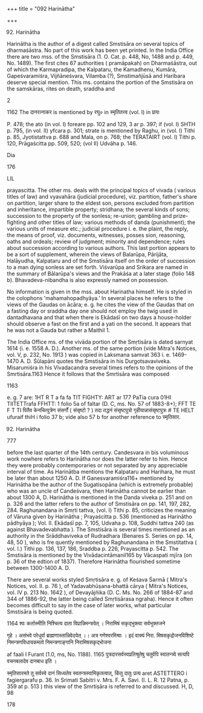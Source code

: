 +++
title = "092 Harinātha"

+++

92. Harinātha 

Harinātha is the author of a digest called Smstisāra on several topics of dharmaśāstra. No part of this work has been yet printed. In the India Office there are two mss. of the Smstisāra (1. O. Cat. p. 448, No, 1488 and p. 449, No. 1489). The first cites 67 authorities ( pramāpakah) on Dharmaśāstra, out of which the Karmapradipa, the Kalpataru, the Kamadhenu, Kumāra, Gapeśvaramiśra, Vijñāneśvara, Vilamba (?), Smstimañjūsā and Haribara deserve special mention. This ms. contains the portion of the Smstisāra on the samskāras, rites on death, sraddha and 

2 

1162 The दानरत्नाकर is mentioned by रघु० in स्मृतितत्त्व (vol. I) in प्रायः 

P. 478; the ato (in vol. I) foreare pp. 102 and 129, 3 ar p. 397; if (vol. I) SHTH p. 795, (in vol. II) yfcara p. 301; strate is mentioned by Raghu, in (vol. I) Tithi p. 85, Jyotistattva p. 688 and Mala, on p. 768; the TERATAIRT (vol. I) Tithi p. 120, Prāgaścitta pp. 509, 520; (vol II) Udvāha p. 146. 

Dia 

176 



LIL 

prayascitta. The other ms. deals with the principal topics of vivada ( various titles of law) and vyavahāra (judicial procedure), viz. partition, father's share on partition, larger share to the eldest son, persons excluded from partition and inheritance, impartible property; stridhana; the several kinds of sons; succession to the property of the sonless; re-union; gambling and prize-fighting and other titles of law; various methods of danda (punishment); the various units of measure etc.; judicial procedure i. e. the plaint, the reply, the means of proof, viz. documents, witnesses, posses sion, reasoning, oaths and ordeals; review of judgment; minority and dependence; rules about succession according to various authors. This last portion appears to be a sort of supplement, wherein the views of Balarūpa, Pārijāta, Halāyudha, Kalpataru and of the Smstisāra itself on the order of succession to a man dying sonless are set forth. Viśvarūpa and Srikara are named in the summary of Bālarūpa's views and the Prakāśa at a later stage (folio 148 b). Bhavadeva-nibandha is also expressly named on possession. 

No information is given in the mss. about Harinatha himself. He is styled in the colophons 'mahamahopadhyāya.' In several places he refers to the views of the Gaudas on ācāra; e. g. he cites the view of the Gaudas that on a fasting day or sraddha day one should not employ the twig used in dantadhavana and that when there is Ekādaśī on two days a house-holder should observe a fast on the first and a yati on the second. It appears that he was not a Gauda but rather a Maithil 1. 

The India Office ms. of the vivāda portion of the Smṛtisāra is dated sarnyat 1614 (i. e. 1558 A. D.). Another ms. of the same portion (vide Mitra's Notices, vol. V, p. 232, No. 1913 ) was copied in Laksmana samvat 363 i. e. 1469-1470 A. D. Śūlapāni quotes the Smstisāra in his Durgotsavaviveka. Misarumiśra in his Vivadacandra several times refers to the opinions of the Smrtisāra.1163 Hence it follows that the Smrtisāra was composed 

1163 

e. g. 7 are: 1HT R T a fa fa TIT FIGHTY: ART ar 177 PaTia cura 01HI TIITETTrafa FFHTT: 1 folio 5a of faltar (D. C, ms. No. 57 of 1883-8+); FFT TE F T TI पितैव केनचित्पुत्रेण संसर्गों ( संसृष्टो ? ) तदा तद्धनं संसृष्टपुत्रो गृहीयान्नासंसृष्टपुत्रः \# TE HELT ufuraif thiH i folio 37 b; vide also 57 b for another reference to स्मृतिसार. 

92. Harinātha 

777 

before the last quarter of the 14th century. Candesvara in bis voluminous work nowhere refers to Harinātha nor does the latter refer to him. Hence they were probably contemporaries or not separated by any appreciable interval of time. As Harinātba mentions the Kalpataru and Harihara, he must be later than about 1250 A. D. If Ganesvaramiśra116+ mentioned by Harinātha be the author of the Sugatisopāna (which is extremely probable) who was an uncle of Candeśvara, then Harinātha cannot be earlier than about 1300 A, D. Harinātha is mentioned in the Danda viveka p. 251 and on p. 326 and the latter refers to the author of Smstisāra on pp. 141, 197, 282, 284. Raghunandana in Smṛti tattva, (vol. I) Tithi p. 85, criticizes the meaning of Vāruna given by Harinātha ; Prayaścitta p. 536 (mentioned as Harinātho pādhyāya ); Vol. II. Ekādaśī pp. 7, 105, Udvaha p. 108, Suddhi tattva 240 (as against Bhavadevabhatta ). The Smstisāra is several times mentioned as an authority in the Srāddhaviveka of Rudradhara (Benares S. Series on pp. 14, 48, 50 ), who is fre quently mentioned by Raghunandana in the Smstitattva ( vol. I.) Tithi pp. 136, 137, 186, Sraddba p. 226, Prayascitta p. 542. The Smstisāra is mentioned by the Vivādacintāmanil165 by Vācaspati mjīra (on p. 36 of the edtion of 1837). Therefore Harinātha flourished sometime between 1300-1400 A. D. 

There are several works styled Smṛtisāra e. g. of Keśava Śarmā ( Mitra's Notices, vol. II. p. 76 ), of Yadavabhūṣana-bhattā cārya ( Mitra's Notices, vol. IV p. 213 No. 1642 ), of Devayājñika (D. C. Ms. No. 266 of 1884-87 and 344 of 1886-92, the latter being called Smṛtisārasa ngraha). Hence it often becomes difficult to say in the case of later works, what particular Smstisāra is being quoted. 

1164 श्वः कर्तास्मीति निश्चित्य दाता विप्रान्निमन्त्रयेत् । निरामिषं सकृद्भुक्त्वा सर्वभुक्तजने 

गृहे । असंभवे परेधुर्वा ब्राह्मणास्तान्निवेदयेत् ।। अत्र गणेश्वरमिश्राः । इदं वाक्यं निरा. मिषसकृद्रोजनविशिष्टे निमन्त्रणविधायकमतो निमन्त्रणाङ्गानि निरामिषसकृद्भोजना 

af faali I Furant (1.0, ms, No. 1188). 1165 पुत्रदारसर्वस्वप्रतिश्रुतेषु चतुर्वपि स्वातन्त्र्ये सत्यपि वचनबलादेव दानबाध इति । 

स्मृतिसारमते तु सर्वस्वे दानं सिध्यतेव स्वतन्त्रस्वामिकृतत्वात्, किंतु दातुः प्रत्य aret ASTETTERO i fagiergarafu p. 36. In Srimati Sabitri v. Mrs. F. A. Savi. (I. L. R. 12 Patna, p. 359 at p. 513 ) this view of the Smrtiṣāra is referred to and discussed. H, D, 98 

178 



